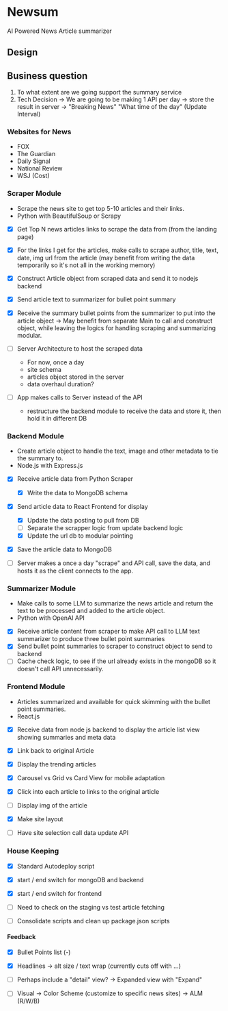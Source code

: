 # Newsum
AI Powered News Article summarizer

## Design

## Business question
1. To what extent are we going support the summary service
2. Tech Decision -> We are going to be making 1 API per day -> store the result in server -> "Breaking News" "What time of the day" (Update Interval)

### Websites for News
- FOX
- The Guardian
- Daily Signal
- National Review
- WSJ (Cost)

### Scraper Module
- Scrape the news site to get top 5-10 articles and their links.
- Python with BeautifulSoup or Scrapy

- [x] Get Top N news articles links to scrape the data from (from the landing page)
- [x] For the links I get for the articles, make calls to scrape author, title, text, date, img url from the article (may benefit from writing the data temporarily so it's not all in the working memory)
- [x] Construct Article object from scraped data and send it to nodejs backend
- [x] Send article text to summarizer for bullet point summary
- [x] Receive the summary bullet points from the summarizer to put into the article object -> May benefit from separate Main to call and construct object, while leaving the logics for handling scraping and summarizing modular.

- [ ] Server Architecture to host the scraped data
    - For now, once a day
    - site schema
    - articles object stored in the server
    - data overhaul duration?
- [ ] App makes calls to Server instead of the API
    - restructure the backend module to receive the data and store it, then hold it in different DB

### Backend Module
- Create article object to handle the text, image and other metadata to tie the summary to.
- Node.js with Express.js

- [x] Receive article data from Python Scraper
    - [x] Write the data to MongoDB schema
- [x] Send article data to React Frontend for display
    - [x] Update the data posting to pull from DB
    - [ ] Separate the scrapper logic from update backend logic
    - [x] Update the url db to modular pointing
- [x] Save the article data to MongoDB

- [ ] Server makes a once a day "scrape" and API call, save the data, and hosts it as the client connects to the app.

### Summarizer Module
- Make calls to some LLM to summarize the news article and return the text to be processed and added to the article object.
- Python with OpenAI API

- [x] Receive article content from scraper to make API call to LLM text summarizer to produce three bullet point summaries
- [x] Send bullet point summaries to scraper to construct object to send to backend
- [ ] Cache check logic, to see if the url already exists in the mongoDB so it doesn't call API unnecessarily.

### Frontend Module
- Articles summarized and available for quick skimming with the bullet point summaries.
- React.js

- [x] Receive data from node js backend to display the article list view showing summaries and meta data
- [x] Link back to original Article
- [x] Display the trending articles
- [x] Carousel vs Grid vs Card View for mobile adaptation
- [x] Click into each article to links to the original article

- [ ] Display img of the article
- [x] Make site layout
- [ ] Have site selection call data update API

### House Keeping
- [x] Standard Autodeploy script
- [x] start / end switch for mongoDB and backend
- [x] start / end switch for frontend

- [ ] Need to check on the staging vs test article fetching
- [ ] Consolidate scripts and clean up package.json scripts

#### Feedback
- [x] Bullet Points list (-)
- [x] Headlines -> alt size / text wrap (currently cuts off with ...)

- [ ] Perhaps include a "detail" view? -> Expanded view with "Expand"
- [ ] Visual -> Color Scheme (customize to specific news sites) -> ALM (R/W/B)
